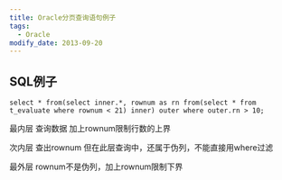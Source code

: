 ```yaml
---
title: Oracle分页查询语句例子
tags: 
  - Oracle
modify_date: 2013-09-20
---
```


## SQL例子

<!--more-->

```
select * from(select inner.*, rownum as rn from(select * from t_evaluate where rownum < 21) inner) outer where outer.rn > 10;
```

最内层 查询数据 加上rownum限制行数的上界

次内层 查出rownum 但在此层查询中，还属于伪列，不能直接用where过滤

最外层 rownum不是伪列，加上rownum限制下界